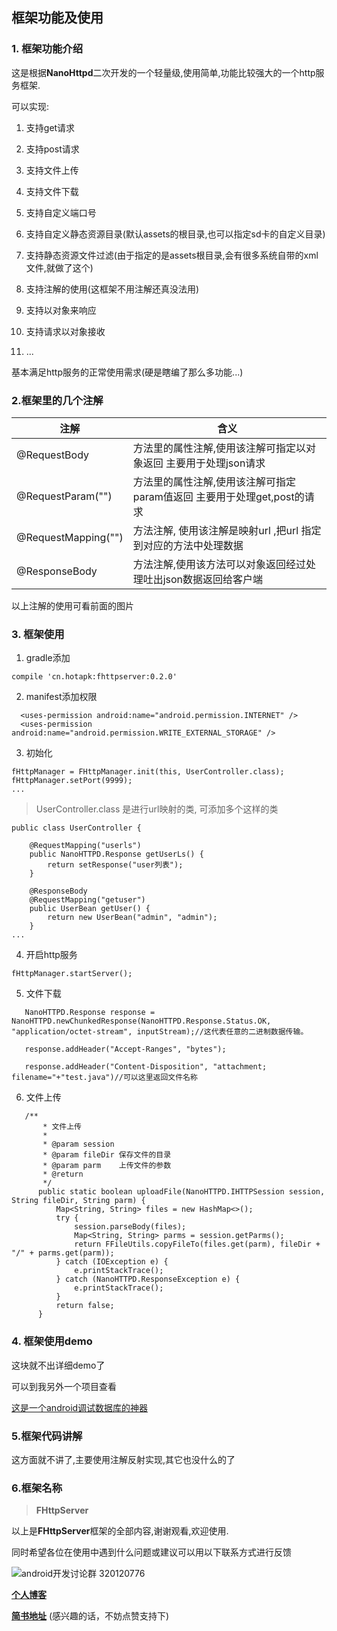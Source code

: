 ## 框架功能及使用

### 1. 框架功能介绍

这是根据**NanoHttpd**二次开发的一个轻量级,使用简单,功能比较强大的一个http服务框架.

可以实现:

1. 支持get请求

2. 支持post请求

3. 支持文件上传

4. 支持文件下载

5. 支持自定义端口号

6. 支持自定义静态资源目录(默认assets的根目录,也可以指定sd卡的自定义目录)

7. 支持静态资源文件过滤(由于指定的是assets根目录,会有很多系统自带的xml文件,就做了这个)

8. 支持注解的使用(这框架不用注解还真没法用)

9. 支持以对象来响应

10. 支持请求以对象接收

11. ...

基本满足http服务的正常使用需求(硬是瞎编了那么多功能...)


###  2.框架里的几个注解


 注解 | 含义
--- | ---
@RequestBody | 方法里的属性注解,使用该注解可指定以对象返回 主要用于处理json请求
@RequestParam("") |  方法里的属性注解,使用该注解可指定param值返回 主要用于处理get,post的请求
@RequestMapping("") | 方法注解, 使用该注解是映射url ,把url 指定到对应的方法中处理数据
|@ResponseBody | 方法注解,使用该方法可以对象返回经过处理吐出json数据返回给客户端


以上注解的使用可看前面的图片

### 3. 框架使用

1. gradle添加

```
compile 'cn.hotapk:fhttpserver:0.2.0'
```

2. manifest添加权限
```
  <uses-permission android:name="android.permission.INTERNET" />
  <uses-permission android:name="android.permission.WRITE_EXTERNAL_STORAGE" />
```

3. 初始化

```
fHttpManager = FHttpManager.init(this, UserController.class);
fHttpManager.setPort(9999);
...
```

> UserController.class 是进行url映射的类, 可添加多个这样的类


```
public class UserController {

    @RequestMapping("userls")
    public NanoHTTPD.Response getUserLs() {
        return setResponse("user列表");
    }

    @ResponseBody
    @RequestMapping("getuser")
    public UserBean getUser() {
        return new UserBean("admin", "admin");
    }
...
```


4. 开启http服务


```
fHttpManager.startServer();
```

5. 文件下载
```
   NanoHTTPD.Response response = NanoHTTPD.newChunkedResponse(NanoHTTPD.Response.Status.OK, "application/octet-stream", inputStream);//这代表任意的二进制数据传输。

   response.addHeader("Accept-Ranges", "bytes");

   response.addHeader("Content-Disposition", "attachment; filename="+"test.java")//可以这里返回文件名称

```

6. 文件上传

```
   /**
       * 文件上传
       *
       * @param session
       * @param fileDir 保存文件的目录
       * @param parm    上传文件的参数
       * @return
       */
      public static boolean uploadFile(NanoHTTPD.IHTTPSession session, String fileDir, String parm) {
          Map<String, String> files = new HashMap<>();
          try {
              session.parseBody(files);
              Map<String, String> parms = session.getParms();
              return FFileUtils.copyFileTo(files.get(parm), fileDir + "/" + parms.get(parm));
          } catch (IOException e) {
              e.printStackTrace();
          } catch (NanoHTTPD.ResponseException e) {
              e.printStackTrace();
          }
          return false;
      }

```

### 4. 框架使用demo

这块就不出详细demo了

可以到我另外一个项目查看

[这是一个android调试数据库的神器](https://github.com/570622566/FastandrDb)

### 5.框架代码讲解

这方面就不讲了,主要使用注解反射实现,其它也没什么的了

### 6.框架名称

> **FHttpServer**

以上是**FHttpServer**框架的全部内容,谢谢观看,欢迎使用.

同时希望各位在使用中遇到什么问题或建议可以用以下联系方式进行反馈

![android开发讨论群 320120776](http://upload-images.jianshu.io/upload_images/2383936-982bdf5358cb0ddf.png?imageMogr2/auto-orient/strip%7CimageView2/2/w/1240)

**[个人博客](http://www.hotapk.cn)**

**[简书地址](http://www.jianshu.com/u/976c86b6ee10)**
(感兴趣的话，不妨点赞支持下)